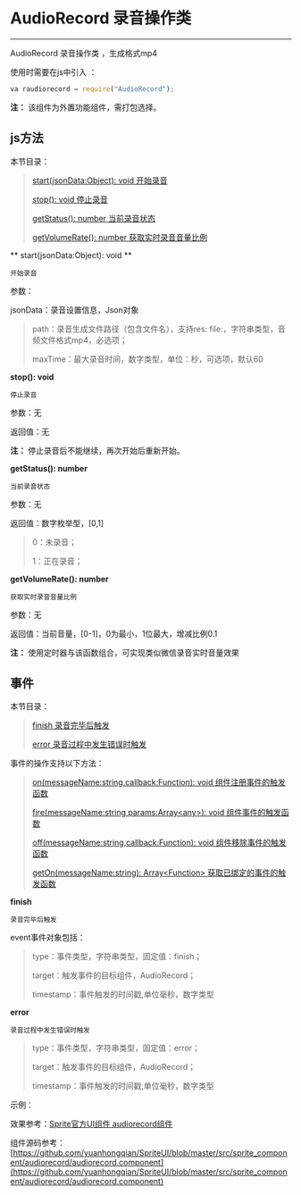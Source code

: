 # AudioRecord 录音操作类

----------

AudioRecord 录音操作类 ，生成格式mp4


使用时需要在js中引入 ：

```javascript
va raudiorecord = require("AudioRecord"); 
```

**注：** 该组件为外置功能组件，需打包选择。

<h2 id="cid_1">js方法</h2>  

本节目录：

>[ start(jsonData:Object): void   开始录音 ](#ff_0)
> 
> [stop(): void  停止录音 ](#ff_1)
> 
>[ getStatus(): number  当前录音状态](#ff_2)
> 
>[ getVolumeRate(): number  获取实时录音音量比例](#ff_3)







<span id="ff_0">** start(jsonData:Object): void **</span>  

<code>开始录音</code>  

参数：  

jsonData：录音设置信息，Json对象  

>    path：录音生成文件路径（包含文件名），支持res: file:，字符串类型，音频文件格式mp4，必选项； 
>    
>    maxTime：最大录音时间，数字类型，单位：秒，可选项，默认60





<span id="ff_1">**stop(): void**</span>  

<code>停止录音</code>  

参数：无  

返回值：无

**注：**  停止录音后不能继续，再次开始后重新开始。






<span id="ff_2">**getStatus(): number**</span>  

<code>当前录音状态</code> 

参数：无 

返回值：数字枚举型，[0,1]

> 0：未录音；
> 
> 1：正在录音；







<span id="ff_3">**getVolumeRate(): number**</span>  

<code>获取实时录音音量比例</code> 

参数：无   

返回值：当前音量，[0-1]，0为最小，1位最大，增减比例0.1  

**注：** 使用定时器与该函数组合，可实现类似微信录音实时音量效果






<h2 id="cid_5">事件</h2>  

本节目录： 

> [finish   录音完毕后触发](#sj_0)
> 
> [error  录音过程中发生错误时触发 ](#sj_1)




事件的操作支持以下方法：

> [on(messageName:string,callback:Function): void   组件注册事件的触发函数](https://gitdocument.exmobi.cn/sprite-api/ggff.html#jjxg_1)   
> 
> [fire(messageName:string,params:Array&lt;any&gt;): void  组件事件的触发函数](https://gitdocument.exmobi.cn/sprite-api/ggff.html#jjxg_2)   
> 
> [off(messageName:string,callback:Function): void  组件移除事件的触发函数](https://gitdocument.exmobi.cn/sprite-api/ggff.html#jjxg_3)  
>  
> [getOn(messageName:string): Array&lt;Function&gt;  获取已绑定的事件的触发函数](https://gitdocument.exmobi.cn/sprite-api/ggff.html#jjxg_4)   



<span id="sj_0">**finish**</span>  

<code>录音完毕后触发</code>   

event事件对象包括：  

> type：事件类型，字符串类型，固定值：finish； 
> 
> target：触发事件的目标组件，AudioRecord； 
> 
> timestamp：事件触发的时间戳,单位毫秒，数字类型  


<span id="sj_1">**error**</span>  

<code>录音过程中发生错误时触发</code>    

> type：事件类型，字符串类型，固定值：error； 
> 
> target：触发事件的目标组件，AudioRecord； 
> 
> timestamp：事件触发的时间戳,单位毫秒，数字类型  

示例：

效果参考：[Sprite官方UI组件 audiorecord组件 ](https://gitdocument.exmobi.cn/sprite-official-ui/audiorecord.html) 

组件源码参考：  [https://github.com/yuanhongqian/SpriteUI/blob/master/src/sprite_component/audiorecord/audiorecord.component](https://github.com/yuanhongqian/SpriteUI/blob/master/src/sprite_component/audiorecord/audiorecord.component)